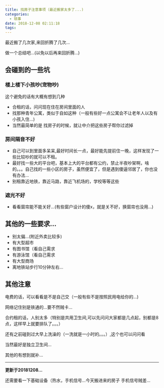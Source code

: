 ```yaml
---
title: 找房子注意事项（最近搬家太多了...)
categories:
  - 琐事
date: 2018-12-08 02:11:18
tags:
---
```


最近搬了几次家,来回折腾了几次...

做一个总结吧...(以免以后再来回折腾...)

## 会碰到的一些坑

### 楼上楼下小孩吵(宠物吵)

这个避免的话有大概有想到几种

- 合租的话，问问现在住在房间里面的人
- 找那种青年公寓，类似于自如这种（一般有些好一点公寓会不让老年人以及有小孩入住...)
- 当然最简单的是 找房子的时候，就让中介把这些房子帮你过滤掉

### 房间隔音不好

- 自己可以到里面多呆呆,最好时间长一点，最好能先提前住一晚，这样发现了一些比较吵的就可以不租。
- 最好找一些大的平台吧，基本上大的平台都有公约，禁止半夜吵架啊，啥的。。。自己找的一些小区的房子，虽然便宜了，但是遇到傻逼邻居了，你也没有办法...
- 别租靠近地铁，靠近马路，靠近飞机场的，学校等等这些

### 遮光不好

- 看看窗帘能不能关好...(有些窗户设计的傻x，就是关不好，换窗帘也没用...)

## 其他的一些要求...

- 别太偏...(附近外卖比较多)
- 有大型超市
- 有图书馆（看自己需求
- 有游泳馆（看自己需求
- 有大型商场
- 离地铁站步行10分钟左右...

## 其他注意

电费的话，可以看看是不是自己交（一般有些不是按照民用电给你的...)

网络记住别是铁通的...要不然贼卡...

合约租的话，人别太多（特别是共用卫生间,可以先问问大家都是几点起，别都是8点，这样早上就要排队了。。。）

还有之前碰到过大早上洗澡的（一洗就是一小时的。。。）,这个也可以问问看

当然最好是独立卫生间...


其他的有想到就补...


---
**更新于20181208...**

还需要看一下基础设备（热水，手机信号...今天搬进来的房子 手机信号贼差...





